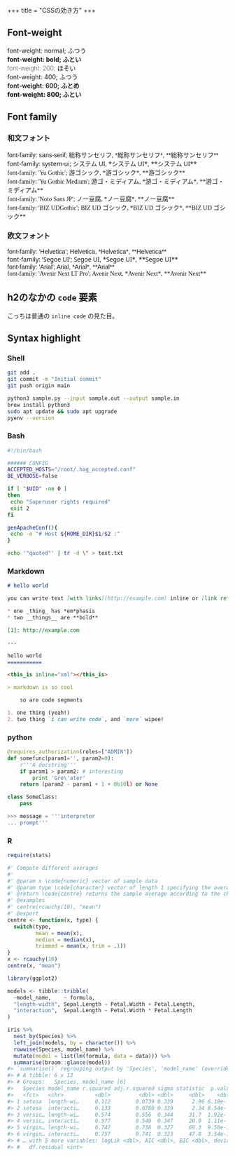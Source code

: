 +++
title = "CSSの効き方"
+++


## Font-weight

<div style="font-weight:normal;">
font-weight: normal; ふつう
</div>

<div style="font-weight:bold;">
font-weight: bold; ふとい
</div>

<div style="font-weight:200;">
font-weight: 200; ほそい
</div>

<div style="font-weight:400;">
font-weight: 400; ふつう
</div>

<div style="font-weight:600;">
font-weight: 600; ふとめ
</div>

<div style="font-weight:800;">
font-weight: 800; ふとい
</div>


## Font family

### 和文フォント

<div style="font-family: sans-serif;">
font-family: sans-serif; 総称サンセリフ, *総称サンセリフ*, **総称サンセリフ**
</div>

<div style="font-family: system-ui;">
font-family: system-ui; システム UI, *システム UI*, **システム UI**
</div>

<div style="font-family: 'Yu Gothic';">
font-family: 'Yu Gothic'; 游ゴシック, *游ゴシック*, **游ゴシック**
</div>

<div style="font-family: 'Yu Gothic Medium';">
font-family: 'Yu Gothic Medium'; 游ゴ・ミディアム, *游ゴ・ミディアム*, **游ゴ・ミディアム**
</div>

<div style="font-family: 'Noto Sans JP';">
font-family: 'Noto Sans JP'; ノー豆腐, *ノー豆腐*, **ノー豆腐**
</div>

<div style="font-family: 'BIZ UDGothic';">
font-family: 'BIZ UDGothic'; BIZ UD ゴシック, *BIZ UD ゴシック*, **BIZ UD ゴシック**
</div>

### 欧文フォント

<div style="font-family: 'Helvetica';">
font-family: 'Helvetica'; Helvetica, *Helvetica*, **Helvetica**
</div>

<div style="font-family: 'Segoe UI';">
font-family: 'Segoe UI'; Segoe UI, *Segoe UI*, **Segoe UI**
</div>

<div style="font-family: 'Arial';">
font-family: 'Arial'; Arial, *Arial*, **Arial**
</div>

<div style="font-family: 'Avenir Next LT Pro';">
font-family: 'Avenir Next LT Pro'; Avenir Next, *Avenir Next*, **Avenir Next**
</div>

## h2のなかの `code` 要素

こっちは普通の `inline code` の見た目。


## Syntax highlight

### Shell

```sh
git add .
git commit -m "Initial commit"
git push origin main

python3 sample.py --input sample.out --output sample.in
brew install python3
sudo apt update && sudo apt upgrade
pyenv --version
```

### Bash

```bash
#!/bin/bash

###### CONFIG
ACCEPTED_HOSTS="/root/.hag_accepted.conf"
BE_VERBOSE=false

if [ "$UID" -ne 0 ]
then
 echo "Superuser rights required"
 exit 2
fi

genApacheConf(){
 echo -e "# Host ${HOME_DIR}$1/$2 :"
}

echo '"quoted"' | tr -d \" > text.txt
```

### Markdown

```markdown
# hello world

you can write text [with links](http://example.com) inline or [link references][1].

* one _thing_ has *em*phasis
* two __things__ are **bold**

[1]: http://example.com

---

hello world
===========

<this_is inline="xml"></this_is>

> markdown is so cool

    so are code segments

1. one thing (yeah!)
2. two thing `i can write code`, and `more` wipee!
```

### python

```python
@requires_authorization(roles=["ADMIN"])
def somefunc(param1='', param2=0):
    r'''A docstring'''
    if param1 > param2: # interesting
        print 'Gre\'ater'
    return (param2 - param1 + 1 + 0b10l) or None

class SomeClass:
    pass

>>> message = '''interpreter
... prompt'''
```

### R

```R
require(stats)

#' Compute different averages
#'
#' @param x \code{numeric} vector of sample data
#' @param type \code{character} vector of length 1 specifying the average type
#' @return \code{centre} returns the sample average according to the chosen method.
#' @examples
#' centre(rcauchy(10), "mean")
#' @export
centre <- function(x, type) {
  switch(type,
         mean = mean(x),
         median = median(x),
         trimmed = mean(x, trim = .1))
}
x <- rcauchy(10)
centre(x, "mean")

library(ggplot2)

models <- tibble::tribble(
  ~model_name,    ~ formula,
  "length-width", Sepal.Length ~ Petal.Width + Petal.Length,
  "interaction",  Sepal.Length ~ Petal.Width * Petal.Length
)

iris %>%
  nest_by(Species) %>%
  left_join(models, by = character()) %>%
  rowwise(Species, model_name) %>%
  mutate(model = list(lm(formula, data = data))) %>%
  summarise(broom::glance(model))
#> `summarise()` regrouping output by 'Species', 'model_name' (override with `.groups` argument)
#> # A tibble: 6 x 13
#> # Groups:   Species, model_name [6]
#>   Species model_name r.squared adj.r.squared sigma statistic  p.value    df
#>   <fct>   <chr>          <dbl>         <dbl> <dbl>     <dbl>    <dbl> <int>
#> 1 setosa  length-wi…     0.112        0.0739 0.339      2.96 6.18e- 2     3
#> 2 setosa  interacti…     0.133        0.0760 0.339      2.34 8.54e- 2     4
#> 3 versic… length-wi…     0.574        0.556  0.344     31.7  1.92e- 9     3
#> 4 versic… interacti…     0.577        0.549  0.347     20.9  1.11e- 8     4
#> 5 virgin… length-wi…     0.747        0.736  0.327     69.3  9.50e-15     3
#> 6 virgin… interacti…     0.757        0.741  0.323     47.8  3.54e-14     4
#> # … with 5 more variables: logLik <dbl>, AIC <dbl>, BIC <dbl>, deviance <dbl>,
#> #   df.residual <int>
```
